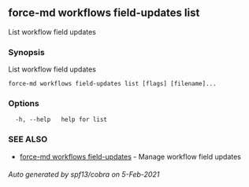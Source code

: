 ## force-md workflows field-updates list

List workflow field updates

### Synopsis

List workflow field updates

```
force-md workflows field-updates list [flags] [filename]...
```

### Options

```
  -h, --help   help for list
```

### SEE ALSO

* [force-md workflows field-updates](force-md_workflows_field-updates.md)	 - Manage workflow field updates

###### Auto generated by spf13/cobra on 5-Feb-2021
